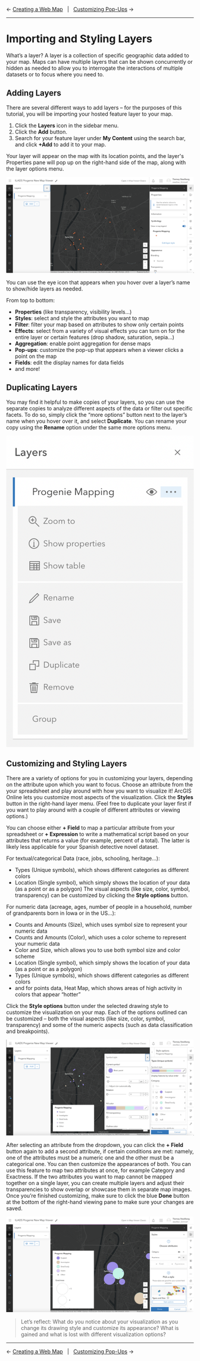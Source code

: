 
← [Creating a Web Map](/sections/03-creating-a-web-map.md)&nbsp;&nbsp;&nbsp;|&nbsp;&nbsp;&nbsp;[Customizing Pop-Ups](/05-customizing-pop-ups.md) →

---

# Importing and Styling Layers
What’s a layer? A layer is a collection of specific geographic data added to your map. Maps can have multiple layers that can be shown concurrently or hidden as needed to allow you to interrogate the interactions of multiple datasets or to focus where you need to.

## Adding Layers
There are several different ways to add layers – for the purposes of this tutorial, you will be importing your hosted feature layer to your map. 

1. Click the **Layers** icon in the sidebar menu.
2. Click the **Add** button.
3. Search for your feature layer under **My Content** using the search bar, and click **+Add** to add it to your map.

Your layer will appear on the map with its location points, and the layer's Properties pane will pop up on the right-hand side of the map, along with the layer options menu. 

![Screenshot of a layer on an ArcGIS online map, with panes of information on either side of the map](/images/AO-new-layer-added.png)

You can use the eye icon that appears when you hover over a layer’s name to show/hide layers as needed.

From top to bottom:
* **Properties** (like transparency, visibility levels...)
* **Styles**: select and style the attributes you want to map
* **Filter**: filter your map based on attributes to show only certain points
* **Effects**: select from a variety of visual effects you can turn on for the entire layer or certain features (drop shadow, saturation, sepia...)
* **Aggregation**: enable point aggregation for dense maps
* **Pop-ups**: customize the pop-up that appears when a viewer clicks a point on the map
* **Fields**: edit the display names for data fields
* and more!

## Duplicating Layers
You may find it helpful to make copies of your layers, so you can use the separate copies to analyze different aspects of the data or filter out specific facets. To do so, simply click the “more options” button next to the layer’s name when you hover over it, and select **Duplicate**. You can rename your copy using the **Rename** option under the same more options menu.

![Screenshot of the ArcGIS Online layer options](/images/AO-new-layer-options.png)

## Customizing and Styling Layers
There are a variety of options for you in customizing your layers, depending on the attribute upon which you want to focus. Choose an attribute from the your spreadsheet and play around with how you want to visualize it! ArcGIS Online lets you customize most aspects of the visualization. Click the **Styles** button in the right-hand layer menu. (Feel free to duplicate your layer first if you want to play around with a couple of different attributes or viewing options.)

You can choose either **+ Field** to map a particular attribute from your spreadsheet or **+ Expression** to write a mathematical script based on your attributes that returns a value (for example, percent of a total). The latter is likely less applicable for your Spanish detective novel dataset.

For textual/categorical Data (race, jobs, schooling, heritage…):
* Types (Unique symbols), which shows different categories as different colors
* Location (Single symbol), which simply shows the location of your data (as a point or as a polygon)
The visual aspects (like size, color, symbol, transparency) can be customized by clicking the **Style options** button.

For numeric data (acreage, ages, number of people in a household, number of grandparents born in Iowa or in the US…):
* Counts and Amounts (Size), which uses symbol size to represent your numeric data
* Counts and Amounts (Color), which uses a color scheme to represent your numeric data
* Color and Size, which allows you to use both symbol size and color scheme
* Location (Single symbol), which simply shows the location of your data (as a point or as a polygon)
* Types (Unique symbols), which shows different categories as different colors
* and for points data, Heat Map, which shows areas of high activity in colors that appear “hotter”

Click the **Style options** button under the selected drawing style to customize the visualization on your map. Each of the options outlined can be customized – both the visual aspects (like size, color, symbol, transparency) and some of the numeric aspects (such as data classification and breakpoints).

![Screenshot of an ArcGIS Online map with Symbol Style and Style options panes open on the right.](/images/AO-new-layer-styling.png)

After selecting an attribute from the dropdown, you can click the **+ Field** button again to add a second attribute, if certain conditions are met: namely, one of the attributes must be a numeric one and the other must be a categorical one. You can then customize the appearances of both. You can use this feature to map two attributes at once, for example Category and Exactness. If the two attributes you want to map cannot be mapped together on a single layer, you can create multiple layers and adjust their transparencies to show overlap or showcase them in separate map images. Once you’re finished customizing, make sure to click the blue **Done** button at the bottom of the right-hand viewing pane to make sure your changes are saved.

![Screenshot of an ArcGIS Online layer with two attributes mapped](/images/AO-new-two-attributes.png)

> Let’s reflect:
> What do you notice about your visualization as you change its drawing style and customize its appearance?
> What is gained and what is lost with different visualization options?

---

← [Creating a Web Map](/sections/03-creating-a-web-map.md)&nbsp;&nbsp;&nbsp;|&nbsp;&nbsp;&nbsp;[Customizing Pop-Ups](/05-customizing-pop-ups.md) →
